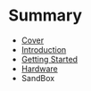 # Summary

* [Cover](README.md)
* [Introduction](documentation/Introduction.md)
* [Getting Started](documentation/GettingStarted.md)
* [Hardware](documentation/Hardware.md)
* SandBox

